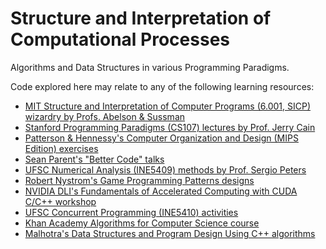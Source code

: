 Structure and Interpretation of Computational Processes
====

Algorithms and Data Structures in various Programming Paradigms.

Code explored here may relate to any of the following learning resources:

* [MIT Structure and Interpretation of Computer Programs (6.001, SICP) wizardry by Profs. Abelson & Sussman](https://ocw.mit.edu/courses/electrical-engineering-and-computer-science/6-001-structure-and-interpretation-of-computer-programs-spring-2005/)
* [Stanford Programming Paradigms (CS107) lectures by Prof. Jerry Cain](https://www.youtube.com/playlist?list=PL9D558D49CA734A02)
* [Patterson & Hennessy's Computer Organization and Design (MIPS Edition) exercises](https://github.com/CalicoUFSC/biblioteca/blob/master/3a_fase/INE5411.md)
* [Sean Parent's "Better Code" talks](https://www.youtube.com/watch?v=QGcVXgEVMJg)
* [UFSC Numerical Analysis (INE5409) methods by Prof. Sergio Peters](http://sergiopeters.prof.ufsc.br/livro-calculo-numerico-computacional/)
* [Robert Nystrom's Game Programming Patterns designs](http://gameprogrammingpatterns.com/)
* [NVIDIA DLI's Fundamentals of Accelerated Computing with CUDA C/C++ workshop](https://courses.nvidia.com/courses/course-v1:DLI+C-AC-01+V1/info)
* [UFSC Concurrent Programming (INE5410) activities](https://planos.inf.ufsc.br/modulos/planos/visualizar.php?id=3001)
* [Khan Academy Algorithms for Computer Science course](https://www.khanacademy.org/computing/computer-science/algorithms)
* [Malhotra's Data Structures and Program Design Using C++ algorithms](https://styluspub.presswarehouse.com/browse/book/9781683923701/Data-Structures-and-Program-Design-Using-C)

